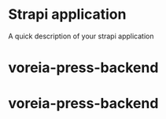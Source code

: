 # Strapi application

A quick description of your strapi application
# voreia-press-backend
# voreia-press-backend
